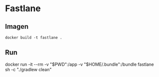 # Fastlane

## Imagen

```
docker build -t fastlane .
```

## Run

docker run -it --rm -v "$PWD":/app -v "$HOME/.bundle":/bundle fastlane sh -c "./gradlew clean"